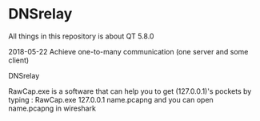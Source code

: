 # DNSrelay
All things in this repository is about QT 5.8.0

2018-05-22   Achieve one-to-many communication (one server and some client)

DNSrelay

RawCap.exe is a software that can help you to get (127.0.0.1)'s pockets 
by typing :   RawCap.exe 127.0.0.1 name.pcapng
and you can open name.pcapng in wireshark



